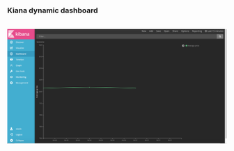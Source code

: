 ### Kiana dynamic dashboard
<br>
<img src="https://github.com/Dukecat0613/Big-Data/blob/master/ImagesSet/Screen%20Shot%202017-02-03%20at%204.20.20%20PM.png">
<br>
